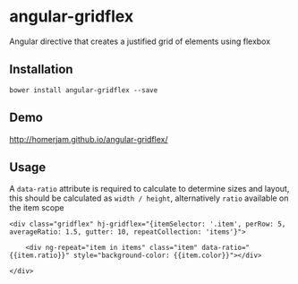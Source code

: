 # angular-gridflex

Angular directive that creates a justified grid of elements using flexbox

## Installation

`bower install angular-gridflex --save`

## Demo

http://homerjam.github.io/angular-gridflex/

## Usage

A `data-ratio` attribute is required to calculate to determine sizes and layout, this should be calculated as `width / height`, alternatively `ratio` available on the item scope

	<div class="gridflex" hj-gridflex="{itemSelector: '.item', perRow: 5, averageRatio: 1.5, gutter: 10, repeatCollection: 'items'}">
			
		<div ng-repeat="item in items" class="item" data-ratio="{{item.ratio}}" style="background-color: {{item.color}}"></div>

	</div>
